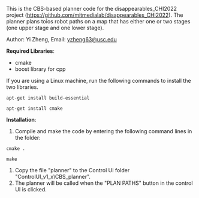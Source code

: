 This is the CBS-based planner code for the disappearables_CHI2022 project (https://github.com/mitmedialab/disappearables_CHI2022). The planner plans toios robot paths on a map that has either one or two stages (one upper stage and one lower stage).

Author: Yi Zheng, Email: yzheng63@usc.edu

**Required Libraries**:

- cmake
- boost library for cpp

If you are using a Linux machine, run the following commands to install the two libraries. 

```
apt-get install build-essential 

apt-get install cmake 
```

**Installation**:

1. Compile and make the code by entering the following command lines in the folder: 

```
cmake .  

make
```

1. Copy the file "planner" to the Control UI folder "ControlUI_v1_x\CBS_planner".
2. The planner will be called when the "PLAN PATHS" button in the control UI is clicked.



